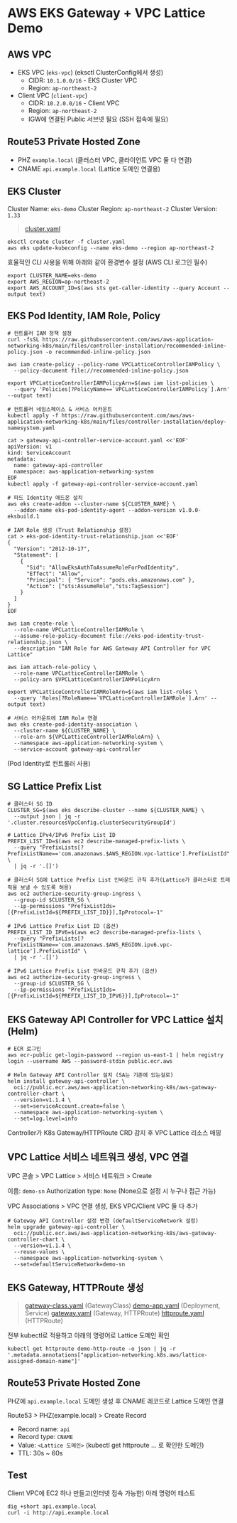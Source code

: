# AWS EKS Gateway + VPC Lattice Demo

## AWS VPC

-   EKS VPC (`eks-vpc`) (eksctl ClusterConfig에서 생성)
    -   CIDR: `10.1.0.0/16` - EKS Cluster VPC
    -   Region: `ap-northeast-2`
-   Client VPC (`client-vpc`)
    -   CIDR: `10.2.0.0/16` - Client VPC
    -   Region: `ap-northeast-2`
    -   IGW에 연결된 Public 서브넷 필요 (SSH 접속에 필요)

## Route53 Private Hosted Zone

-   PHZ `example.local` (클러스터 VPC, 클라이언트 VPC 둘 다 연결)
-   CNAME `api.example.local` (Lattice 도메인 연결용)

## EKS Cluster

Cluster Name: `eks-demo`
Cluster Region: `ap-northeast-2`
Cluster Version: `1.33`

> [cluster.yaml](./cluster.yaml)

```shell
eksctl create cluster -f cluster.yaml
aws eks update-kubeconfig --name eks-demo --region ap-northeast-2
```

효율적인 CLI 사용을 위해 아래와 같이 환경변수 설정 (AWS CLI 로그인 필수)

```shell
export CLUSTER_NAME=eks-demo
export AWS_REGION=ap-northeast-2
export AWS_ACCOUNT_ID=$(aws sts get-caller-identity --query Account --output text)
```

## EKS Pod Identity, IAM Role, Policy

```shell
# 컨트롤러 IAM 정책 설정
curl -fsSL https://raw.githubusercontent.com/aws/aws-application-networking-k8s/main/files/controller-installation/recommended-inline-policy.json -o recommended-inline-policy.json

aws iam create-policy --policy-name VPCLatticeControllerIAMPolicy \
  --policy-document file://recommended-inline-policy.json

export VPCLatticeControllerIAMPolicyArn=$(aws iam list-policies \
  --query 'Policies[?PolicyName==`VPCLatticeControllerIAMPolicy`].Arn' --output text)

# 컨트롤러 네임스페이스 & 서비스 어카운트
kubectl apply -f https://raw.githubusercontent.com/aws/aws-application-networking-k8s/main/files/controller-installation/deploy-namesystem.yaml

cat > gateway-api-controller-service-account.yaml <<'EOF'
apiVersion: v1
kind: ServiceAccount
metadata:
  name: gateway-api-controller
  namespace: aws-application-networking-system
EOF
kubectl apply -f gateway-api-controller-service-account.yaml

# 파드 Identity 애드온 설치
aws eks create-addon --cluster-name ${CLUSTER_NAME} \
  --addon-name eks-pod-identity-agent --addon-version v1.0.0-eksbuild.1

# IAM Role 생성 (Trust Relationship 설정)
cat > eks-pod-identity-trust-relationship.json <<'EOF'
{
  "Version": "2012-10-17",
  "Statement": [
    {
      "Sid": "AllowEksAuthToAssumeRoleForPodIdentity",
      "Effect": "Allow",
      "Principal": { "Service": "pods.eks.amazonaws.com" },
      "Action": ["sts:AssumeRole","sts:TagSession"]
    }
  ]
}
EOF

aws iam create-role \
  --role-name VPCLatticeControllerIAMRole \
  --assume-role-policy-document file://eks-pod-identity-trust-relationship.json \
  --description "IAM Role for AWS Gateway API Controller for VPC Lattice"

aws iam attach-role-policy \
  --role-name VPCLatticeControllerIAMRole \
  --policy-arn $VPCLatticeControllerIAMPolicyArn

export VPCLatticeControllerIAMRoleArn=$(aws iam list-roles \
  --query 'Roles[?RoleName==`VPCLatticeControllerIAMRole`].Arn' --output text)

# 서비스 어카운트에 IAM Role 연결
aws eks create-pod-identity-association \
  --cluster-name ${CLUSTER_NAME} \
  --role-arn ${VPCLatticeControllerIAMRoleArn} \
  --namespace aws-application-networking-system \
  --service-account gateway-api-controller
```

(Pod Identity로 컨트롤러 사용)

## SG Lattice Prefix List

```shell
# 클러스터 SG ID
CLUSTER_SG=$(aws eks describe-cluster --name ${CLUSTER_NAME} \
  --output json | jq -r '.cluster.resourcesVpcConfig.clusterSecurityGroupId')

# Lattice IPv4/IPv6 Prefix List ID
PREFIX_LIST_ID=$(aws ec2 describe-managed-prefix-lists \
  --query "PrefixLists[?PrefixListName=='com.amazonaws.$AWS_REGION.vpc-lattice'].PrefixListId" \
  | jq -r '.[]')

# 클러스터 SG에 Lattice Prefix List 인바운드 규칙 추가(Lattice가 클러스터로 트래픽을 보낼 수 있도록 허용)
aws ec2 authorize-security-group-ingress \
  --group-id $CLUSTER_SG \
  --ip-permissions "PrefixListIds=[{PrefixListId=${PREFIX_LIST_ID}}],IpProtocol=-1"

# IPv6 Lattice Prefix List ID (옵션)
PREFIX_LIST_ID_IPV6=$(aws ec2 describe-managed-prefix-lists \
  --query "PrefixLists[?PrefixListName=='com.amazonaws.$AWS_REGION.ipv6.vpc-lattice'].PrefixListId" \
  | jq -r '.[]')

# IPv6 Lattice Prefix List 인바운드 규칙 추가 (옵션)
aws ec2 authorize-security-group-ingress \
  --group-id $CLUSTER_SG \
  --ip-permissions "PrefixListIds=[{PrefixListId=${PREFIX_LIST_ID_IPV6}}],IpProtocol=-1"
```

## EKS Gateway API Controller for VPC Lattice 설치(Helm)

```shell
# ECR 로그인
aws ecr-public get-login-password --region us-east-1 | helm registry login --username AWS --password-stdin public.ecr.aws

# Helm Gateway API Controller 설치 (SA는 기존에 있는걸로)
helm install gateway-api-controller \
  oci://public.ecr.aws/aws-application-networking-k8s/aws-gateway-controller-chart \
  --version=v1.1.4 \
  --set=serviceAccount.create=false \
  --namespace aws-application-networking-system \
  --set=log.level=info
```

Controller가 K8s Gateway/HTTPRoute CRD 감지 후 VPC Lattice 리소스 매핑

## VPC Lattice 서비스 네트워크 생성, VPC 연결

VPC 콘솔 > VPC Lattice > 서비스 네트워크 > Create

이름: `demo-sn`
Authorization type: `None` (None으로 설정 시 누구나 접근 가능)

VPC Associations > VPC 연결 생성, EKS VPC/Client VPC 둘 다 추가

```shell
# Gateway API Controller 설정 변경 (defaultServiceNetwork 설정)
helm upgrade gateway-api-controller \
  oci://public.ecr.aws/aws-application-networking-k8s/aws-gateway-controller-chart \
  --version=v1.1.4 \
  --reuse-values \
  --namespace aws-application-networking-system \
  --set=defaultServiceNetwork=demo-sn
```

## EKS Gateway, HTTPRoute 생성

> [gateway-class.yaml](./gateway-class.yaml) (GatewayClass)
> [demo-app.yaml](./demo-app.yaml) (Deployment, Service)
> [gateway.yaml](./gateway.yaml) (Gateway, HTTPRoute)
> [httproute.yaml](./httproute.yaml) (HTTPRoute)

전부 kubectl로 적용하고 아래의 명령어로 Lattice 도메인 확인

```shell
kubectl get httproute demo-http-route -o json | jq -r '.metadata.annotations["application-networking.k8s.aws/lattice-assigned-domain-name"]'
```

## Route53 Private Hosted Zone

PHZ에 `api.example.local` 도메인 생성 후 CNAME 레코드로 Lattice 도메인 연결

Route53 > PHZ(example.local) > Create Record

-   Record name: `api`
-   Record type: `CNAME`
-   Value: `<Lattice 도메인>` (kubectl get httproute ... 로 확인한 도메인)
-   TTL: 30s ~ 60s

## Test

Client VPC에 EC2 하나 만들고(인터넷 접속 가능한) 아래 명령어 테스트

```shell
dig +short api.example.local
curl -i http://api.example.local
```
